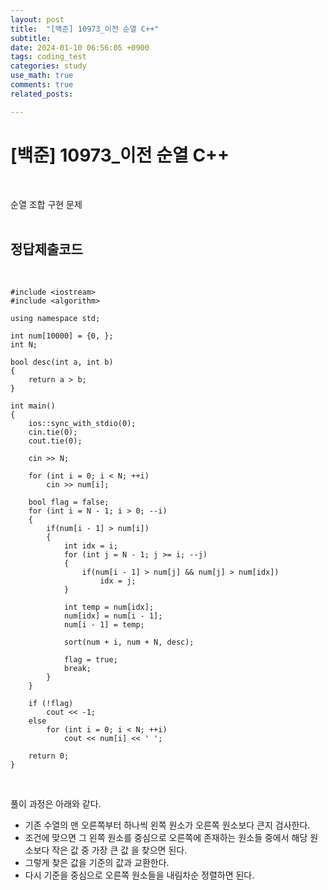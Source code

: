 ```yaml
---
layout: post
title:  "[백준] 10973_이전 순열 C++"
subtitle:   
date: 2024-01-10 06:56:05 +0900
tags: coding_test
categories: study
use_math: true
comments: true
related_posts:

---
```


# [백준] 10973_이전 순열 C++<br/>
<br/>

순열 조합 구현 문제<br/>
<br/>

## 정답제출코드<br/>
<br/>

```
#include <iostream>
#include <algorithm>

using namespace std;

int num[10000] = {0, };
int N;

bool desc(int a, int b)
{
    return a > b;
}

int main()
{
    ios::sync_with_stdio(0);
    cin.tie(0);
    cout.tie(0);
    
    cin >> N;
    
    for (int i = 0; i < N; ++i)
        cin >> num[i];
    
    bool flag = false;
    for (int i = N - 1; i > 0; --i)
    {
        if(num[i - 1] > num[i])
        {
            int idx = i;
            for (int j = N - 1; j >= i; --j)
            {
                if(num[i - 1] > num[j] && num[j] > num[idx])
                    idx = j;
            }
            
            int temp = num[idx];
            num[idx] = num[i - 1];
            num[i - 1] = temp;
            
            sort(num + i, num + N, desc);
            
            flag = true;
            break;
        }
    }

    if (!flag)
        cout << -1;
    else
        for (int i = 0; i < N; ++i)
            cout << num[i] << ' ';
    
    return 0;
}
```

<br/>

풀이 과정은 아래와 같다.

- 기존 수열의 맨 오른쪽부터 하나씩 왼쪽 원소가 오른쪽 원소보다 큰지 검사한다.
- 조건에 맞으면 그 왼쪽 원소를 중심으로 오른쪽에 존재하는 원소들 중에서 해당 원소보다 작은 값 중 가장 큰 값 을 찾으면 된다.
- 그렇게 찾은 값을 기준의 값과 교환한다.
- 다시 기준을 중심으로 오른쪽 원소들을 내림차순 정렬하면 된다.